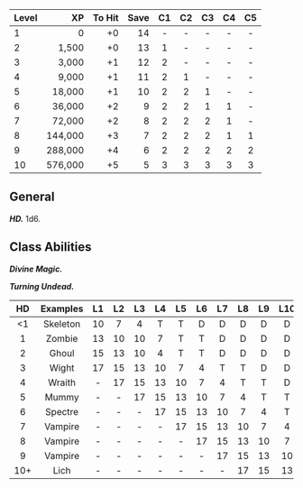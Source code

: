 | Level | XP  | To Hit | Save |  C1 | C2 | C3 | C4 | C5 |
| ----- | --: | --: | ------: | :-: | :-: | :-: | :-: | :-: |
| 1 | 0 | +0 | 14 | - | - | - | - | - |
| 2 | 1,500 | +0 | 13 | 1 | - | - | - | - |
| 3 | 3,000 | +1 | 12 | 2 | - | - | - | - |
| 4 | 9,000 | +1 | 11 | 2 | 1 | - | - | - |
| 5 | 18,000 | +1 | 10 | 2 | 2 | 1 | - | - |
| 6 | 36,000 | +2 | 9 | 2 | 2 | 1 | 1 | - |
| 7 | 72,000 | +2 | 8 | 2 | 2 | 2 | 1 | - |
| 8 | 144,000 | +3 | 7 | 2 | 2 | 2 | 1 | 1 |
| 9 | 288,000 | +4 | 6 | 2 | 2 | 2 | 2 | 2 |
| 10 | 576,000 | +5 | 5 | 3 | 3 | 3 | 3 | 3 |

## General

***HD.*** 1d6.

## Class Abilities
***Divine Magic.***

***Turning Undead.***

| HD | Examples | L1 | L2 | L3 | L4 | L5 | L6 | L7 | L8 | L9 | L10 |
| :-: | :-: | :-: | :-: | :-: | :-: | :-: | :-: | :-: | :-: | :-: | :-: |
| <1 | Skeleton | 10 | 7 | 4 | T | T | D | D | D | D | D |
| 1 | Zombie | 13 | 10 | 10 | 7 | T | T | D | D | D | D |
| 2 | Ghoul | 15 | 13 | 10 | 4 | T | T | D | D | D | D |
| 3 | Wight | 17 | 15 | 13 | 10 | 7 | 4 | T | T | D | D |
| 4 | Wraith | - | 17 | 15 | 13 | 10 | 7 | 4 | T | T | D |
| 5 | Mummy | - | - | 17 | 15 | 13 | 10 | 7 | 4 | T | T |
| 6 | Spectre | - | - | - | 17 | 15 | 13 | 10 | 7 | 4 | T |
| 7 | Vampire | - | - | - | - | 17 | 15 | 13 | 10 | 7 | 4 |
| 8 | Vampire | - |  - | - | - | - | 17 | 15 | 13 | 10 | 7 |
| 9 | Vampire | - | - |  - | - | - | - | 17 | 15 | 13 | 10 |
| 10+ | Lich | - | - | - |  - | - | - | - | 17 | 15 | 13 |